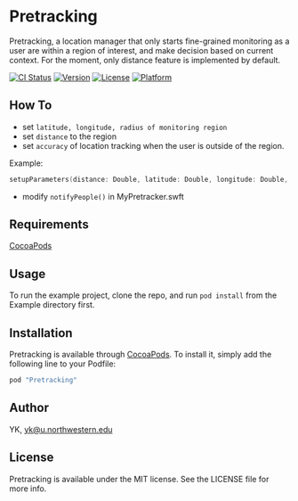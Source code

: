 # Pretracking
Pretracking, a location manager that only starts fine-grained monitoring as a user are within a region of interest, and make decision based on current context. For the moment, only distance feature is implemented by default.

[![CI Status](http://img.shields.io/travis/YK/Pretracking.svg?style=flat)](https://travis-ci.org/YK/Pretracking)
[![Version](https://img.shields.io/cocoapods/v/Pretracking.svg?style=flat)](http://cocoapods.org/pods/Pretracking)
[![License](https://img.shields.io/cocoapods/l/Pretracking.svg?style=flat)](http://cocoapods.org/pods/Pretracking)
[![Platform](https://img.shields.io/cocoapods/p/Pretracking.svg?style=flat)](http://cocoapods.org/pods/Pretracking)

## How To
- set ```latitude, longitude, radius of monitoring region```
- set ```distance``` to the region
- set ```accuracy``` of location tracking when the user is outside of the region.

Example:
```swift
setupParameters(distance: Double, latitude: Double, longitude: Double, radius: Double, accuracy: CLLocationAccuracy)
```

- modify ```notifyPeople()``` in MyPretracker.swft


## Requirements
[CocoaPods](https://guides.cocoapods.org/using/getting-started.html)

## Usage
To run the example project, clone the repo, and run `pod install` from the Example directory first.

## Installation
Pretracking is available through [CocoaPods](http://cocoapods.org). To install
it, simply add the following line to your Podfile:

```ruby
pod "Pretracking"
```

## Author

YK, yk@u.northwestern.edu

## License

Pretracking is available under the MIT license. See the LICENSE file for more info.
